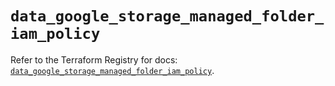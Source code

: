 # `data_google_storage_managed_folder_iam_policy`

Refer to the Terraform Registry for docs: [`data_google_storage_managed_folder_iam_policy`](https://registry.terraform.io/providers/hashicorp/google-beta/6.28.0/docs/data-sources/google_storage_managed_folder_iam_policy).
